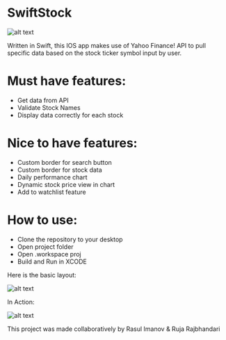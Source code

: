 # SwiftStock

![alt text](https://github.com/rimanov/stockinfo/blob/main/stock.jpeg?raw=true)

Written in Swift, this IOS app makes use of Yahoo Finance! API to pull specific data based on the stock ticker symbol input by user.

# Must have features:

* Get data from API
* Validate Stock Names
* Display data correctly for each stock

# Nice to have features:

* Custom border for search button
* Custom border for stock data
* Daily performance chart
* Dynamic stock price view in chart
* Add to watchlist feature

# How to use: 

* Clone the repository to your desktop
* Open project folder
* Open .workspace proj
* Build and Run in XCODE 

Here is the basic layout:

![alt text](https://github.com/rimanov/stockinfo/blob/main/CSC690_MockUp.png?raw=true)

In Action: 

![alt text](https://github.com/rimanov/stockinfo/blob/main/sc.png?raw=true)


This project was made collaboratively by Rasul Imanov & Ruja Rajbhandari
